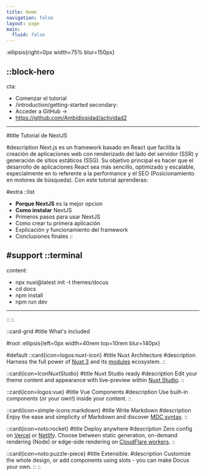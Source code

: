 ```yaml
---
title: Home
navigation: false
layout: page
main:
  fluid: false
---
```


:ellipsis{right=0px width=75% blur=150px}

::block-hero
---
cta:
  - Comenzar el tutorial
  - /introduction/getting-started
secondary:
  - Acceder a GitHub →
  - https://github.com/Ambidiosidad/actividad2
---

#title
Tutorial de NextJS

#description
Next.js es un framework basado en React que facilita la creación de aplicaciones web con renderizado del lado del servidor (SSR) y generación de sitios estáticos (SSG). Su objetivo principal es hacer que el desarrollo de aplicaciones React sea más sencillo, optimizado y escalable, especialmente en lo referente a la performance y el SEO (Posicionamiento en motores de búsqueda). Con este tutorial aprenderas:

#extra
  ::list
  - **Porque NextJS** es la mejor opcion
  - **Como instalar** NextJS
  - Primeros pasos para usar NextJS
  - Como crear tu primera aplicación
  - Explicación y funcionamiento del framework
  - Conclusiones finales
  ::

#support
  ::terminal
  ---
  content:
  - npx nuxi@latest init -t themes/docus
  - cd docs
  - npm install
  - npm run dev
  ---
  ::
::

::card-grid
#title
What's included

#root
:ellipsis{left=0px width=40rem top=10rem blur=140px}

#default
  ::card{icon=logos:nuxt-icon}
  #title
  Nuxt Architecture
  #description
  Harness the full power of [Nuxt 3](https://v3.nuxtjs.org) and its [modules](https://modules.nuxtjs.org) ecosystem.
  ::

  ::card{icon=IconNuxtStudio}
  #title
  Nuxt Studio ready
  #description
  Edit your theme content and appearance with live-preview within [Nuxt Studio](https://nuxt.studio).
  ::

  ::card{icon=logos:vue}
  #title
  Vue Components
  #description
  Use built-in components (or your own!) inside your content.
  ::

  ::card{icon=simple-icons:markdown}
  #title
  Write Markdown
  #description
  Enjoy the ease and simplicity of Markdown and discover [MDC syntax](https://content.nuxtjs.org/guide/writing/mdc).
  ::

  ::card{icon=noto:rocket}
  #title
  Deploy anywhere
  #description
  Zero config on [Vercel](https://vercel.com) or [Netlify](https://netlify.com). Choose between static generation, on-demand rendering (Node) or edge-side rendering on [CloudFlare workers](https://workers.cloudflare.com).
  ::

  ::card{icon=noto:puzzle-piece}
  #title
  Extensible.
  #description
  Customize the whole design, or add components using slots - you can make Docus your own.
  ::
::
